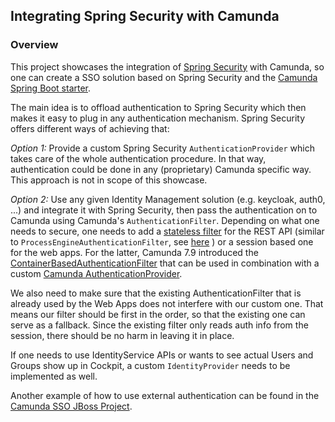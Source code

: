 ## Integrating Spring Security with Camunda

### Overview

This project showcases the integration of [Spring Security](https://projects.spring.io/spring-security/) with Camunda, so one can create a 
SSO solution based on Spring Security and the [Camunda Spring Boot starter](https://docs.camunda.org/manual/latest/user-guide/spring-boot-integration/).

The main idea is to offload authentication to Spring Security which then makes it easy to plug in any authentication 
mechanism. Spring Security offers different ways of achieving that:

*Option 1:* Provide a custom Spring Security `AuthenticationProvider` which takes care of the whole authentication procedure.
In that way, authentication could be done in any (proprietary) Camunda specific way. This approach is not in scope 
of this showcase.

*Option 2:* Use any given Identity Management solution (e.g. keycloak, auth0, ...) and integrate it with Spring Security,
then pass the authentication on to Camunda using Camunda's `AuthenticationFilter`. 
Depending on what one needs to secure, one needs to add a [stateless filter](https://github.com/camunda-consulting/code/blob/master/snippets/springboot-security-sso/src/main/java/com/camunda/demo/filter/rest/StatelessUserAuthenticationFilter.java) for the REST API 
(similar to `ProcessEngineAuthenticationFilter`, 
see [here](https://github.com/camunda/camunda-bpm-platform/blob/master/engine-rest/engine-rest/src/main/java/org/camunda/bpm/engine/rest/security/auth/ProcessEngineAuthenticationFilter.java) )
or a session based one for the web apps. For the latter, Camunda 7.9 introduced the [ContainerBasedAuthenticationFilter](https://github.com/camunda/camunda-bpm-webapp/blob/master/src/main/java/org/camunda/bpm/webapp/impl/security/auth/ContainerBasedAuthenticationFilter.java)
that can be used in combination with a custom [Camunda AuthenticationProvider](https://github.com/camunda-consulting/code/blob/master/snippets/springboot-security-sso/src/main/java/com/camunda/demo/filter/webapp/SpringSecurityAuthenticationProvider.java).
 
We also need to make sure that the existing AuthenticationFilter that is already used by the Web Apps does not interfere
with our custom one. That means our filter should be first in the order, so that the existing one can serve as a fallback. 
Since the existing filter only reads auth info from the session, there should be no harm in leaving it in place.
 
If one needs to use IdentityService APIs or wants to see actual Users and Groups show up in Cockpit,
a custom `IdentityProvider` needs to be implemented as well.
 
Another example of how to use external authentication can be found in the [Camunda SSO JBoss Project](https://github.com/camunda/camunda-sso-jboss).
 
